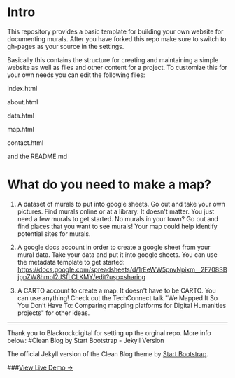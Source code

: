# Intro

This repository provides a basic template for building your own website for documenting murals. After you have forked this repo make sure to switch to gh-pages as your source in the settings.

Basically this contains the structure for creating and maintaining a simple website as well as files and other content for a project. To customize this for your own needs you can edit the following files:

index.html

about.html

data.html

map.html

contact.html

and the README.md

# What do you need to make a map?

1. A dataset of murals to put into google sheets. Go out and take your own pictures. Find murals online or at a library. It doesn't matter. You just need a few murals to get started. No murals in your town? Go out and find places that you want to see murals! Your map could help identify potential sites for murals.

2. A google docs account in order to create a google sheet from your mural data. Take your data and put it into google sheets. You can use the metadata template to get started: https://docs.google.com/spreadsheets/d/1rEeWW5pnvNpixm__2F708SBjppZW8hmoI2JSfLCLKMY/edit?usp=sharing

3. A CARTO account to create a map. It doesn't have to be CARTO. You can use anything! Check out the TechConnect talk "We Mapped It So You Don’t Have To: Comparing mapping platforms for Digital Humanities projects" for other ideas.

------------------------------------------------------------------------------------

Thank you to Blackrockdigital for setting up the orginal repo. More info below:
#Clean Blog by Start Bootstrap - Jekyll Version

The official Jekyll version of the Clean Blog theme by [Start Bootstrap](http://startbootstrap.com/).

###[View Live Demo &rarr;](http://blackrockdigital.github.io/startbootstrap-clean-blog-jekyll/)

